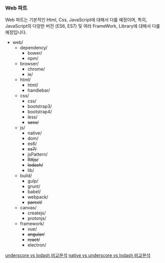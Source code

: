 ### Web 파트

Web 파트는 기본적인 Html, Css, JavaScript에 대해서 다룰 예정이며,
특히, JavaScript의 다양한 버전 (ES6, ES7) 및
여러 FrameWork, Library에 대해서 다룰 예정입니다.

- web/
    - dependency/
        - bower/
        - npm/
    - browser/
        - chrome/
        - ie/
    - html/
        - html/
        - handlebar/
    - css/
        - css/
        - bootstrap3/
        - bootstrap4/
        - less/
        - ~~sass/~~
    - js/
        - native/
        - dom/
        - es6/
        - ~~es7/~~    
        - jsPattern/
        - ~~RXjs/~~
        - ~~lodash/~~
        - lib/
    - build/
        - gulp/
        - grunt/
        - babel/
        - webpack/
        - ~~parcel/~~        
    - canvas/
        - createjs/
        - protonjs/
    - framework/
        - vue/
        - ~~angular/~~
        - ~~react/~~
        - electron/

[underscore vs lodash 비교분석](http://kbs0327.github.io/blog/technology/underscore-lodash/)
[native vs underscore vs lodash 비교분석](http://blog.kazikai.net/?p=180)
